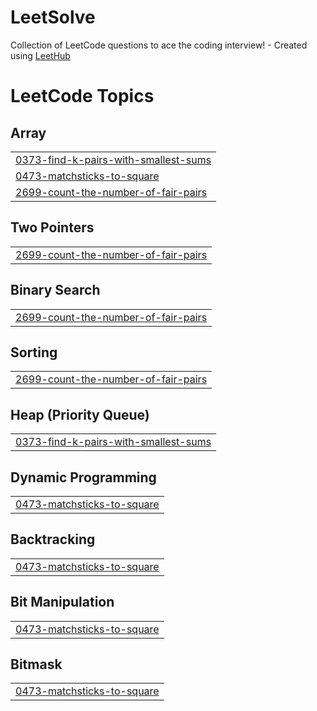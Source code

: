 # LeetSolve
Collection of LeetCode questions to ace the coding interview! - Created using [LeetHub](https://github.com/QasimWani/LeetHub)

<!---LeetCode Topics Start-->
# LeetCode Topics
## Array
|  |
| ------- |
| [0373-find-k-pairs-with-smallest-sums](https://github.com/chawlaamal170401/LeetSolve/tree/master/0373-find-k-pairs-with-smallest-sums) |
| [0473-matchsticks-to-square](https://github.com/chawlaamal170401/LeetSolve/tree/master/0473-matchsticks-to-square) |
| [2699-count-the-number-of-fair-pairs](https://github.com/chawlaamal170401/LeetSolve/tree/master/2699-count-the-number-of-fair-pairs) |
## Two Pointers
|  |
| ------- |
| [2699-count-the-number-of-fair-pairs](https://github.com/chawlaamal170401/LeetSolve/tree/master/2699-count-the-number-of-fair-pairs) |
## Binary Search
|  |
| ------- |
| [2699-count-the-number-of-fair-pairs](https://github.com/chawlaamal170401/LeetSolve/tree/master/2699-count-the-number-of-fair-pairs) |
## Sorting
|  |
| ------- |
| [2699-count-the-number-of-fair-pairs](https://github.com/chawlaamal170401/LeetSolve/tree/master/2699-count-the-number-of-fair-pairs) |
## Heap (Priority Queue)
|  |
| ------- |
| [0373-find-k-pairs-with-smallest-sums](https://github.com/chawlaamal170401/LeetSolve/tree/master/0373-find-k-pairs-with-smallest-sums) |
## Dynamic Programming
|  |
| ------- |
| [0473-matchsticks-to-square](https://github.com/chawlaamal170401/LeetSolve/tree/master/0473-matchsticks-to-square) |
## Backtracking
|  |
| ------- |
| [0473-matchsticks-to-square](https://github.com/chawlaamal170401/LeetSolve/tree/master/0473-matchsticks-to-square) |
## Bit Manipulation
|  |
| ------- |
| [0473-matchsticks-to-square](https://github.com/chawlaamal170401/LeetSolve/tree/master/0473-matchsticks-to-square) |
## Bitmask
|  |
| ------- |
| [0473-matchsticks-to-square](https://github.com/chawlaamal170401/LeetSolve/tree/master/0473-matchsticks-to-square) |
<!---LeetCode Topics End-->